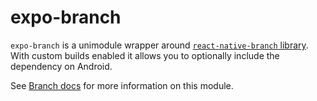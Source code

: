 # expo-branch

`expo-branch` is a unimodule wrapper around [`react-native-branch` library](https://github.com/BranchMetrics/react-native-branch-deep-linking-attribution). With custom builds enabled it allows you to optionally include the dependency on Android.

See [Branch docs](https://docs.expo.io/versions/latest/sdk/branch) for more information on this module.
